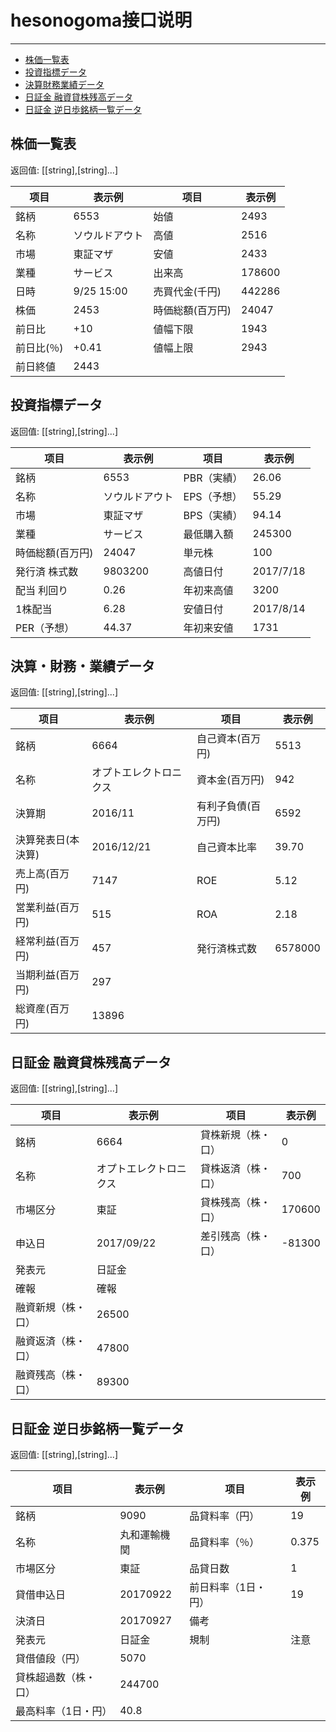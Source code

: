 # hesonogoma接口说明

---

* [株価一覧表](#株価一覧表)
* [投資指標データ](#投資指標データ)
* [決算財務業績データ](#決算財務業績データ)
* [日証金 融資貸株残高データ](#日証金-融資貸株残高データ)
* [日証金 逆日歩銘柄一覧データ](#日証金-逆日歩銘柄一覧データ)

## 株価一覧表
返回值: [[string],[string]...]

| 项目   |   表示例  | 项目   |   表示例  |
|--------|-----------|--------|-----------|
| 銘柄   | 6553 | 始値   | 2493 |
| 名称   | ソウルドアウト | 高値   | 2516 |
| 市場   | 東証マザ | 安値   | 2433 |
| 業種   | サービス | 出来高   | 178600 |
| 日時   | 9/25 15:00 | 売買代金(千円)   | 442286 |
| 株価   | 2453 | 時価総額(百万円)   | 24047 |
| 前日比   | +10 | 値幅下限   | 1943 |
| 前日比(％)   | +0.41 | 値幅上限   | 2943 |
| 前日終値   | 2443 |

## 投資指標データ
返回值: [[string],[string]...]

| 项目   |   表示例  | 项目   |   表示例  |
|--------|-----------|--------|-----------|
| 銘柄   | 6553 | PBR（実績）   | 26.06 |
| 名称   | ソウルドアウト | EPS（予想）   | 55.29 |
| 市場   | 東証マザ | BPS（実績）   | 94.14 |
| 業種   | サービス | 最低購入額   | 245300 |
| 時価総額(百万円)   | 24047 | 単元株   | 100 |
| 発行済 株式数   | 9803200 | 高値日付   | 2017/7/18 |
| 配当 利回り   | 0.26 | 年初来高値   | 3200 |
| 1株配当   | 6.28 | 安値日付   | 2017/8/14 |
| PER（予想）   | 44.37 | 年初来安値   | 1731 |

## 決算・財務・業績データ
返回值: [[string],[string]...]

| 项目   |   表示例  | 项目   |   表示例  |
|--------|-----------|--------|-----------|
| 銘柄   | 6664 | 自己資本(百万円)   | 5513 |
| 名称   | オプトエレクトロニクス | 資本金(百万円)   | 942 |
| 決算期   | 2016/11 | 有利子負債(百万円)   | 6592 |
| 決算発表日(本決算)   | 2016/12/21 | 自己資本比率   | 39.70 |
| 売上高(百万円)   | 7147 | ROE   | 5.12 |
| 営業利益(百万円)  | 515 | ROA   | 2.18 |
| 経常利益(百万円)   | 457 | 発行済株式数   | 6578000 |
| 当期利益(百万円)   | 297 |
| 総資産(百万円)   | 13896 |

## 日証金 融資貸株残高データ
返回值: [[string],[string]...]

| 项目   |   表示例  | 项目   |   表示例  |
|--------|-----------|--------|-----------|
| 銘柄   | 6664 | 貸株新規（株・口）   | 0 |
| 名称   | オプトエレクトロニクス | 貸株返済（株・口）   | 700 |
| 市場区分   | 東証 | 貸株残高（株・口）   | 170600 |
| 申込日   | 2017/09/22 | 差引残高（株・口）   | -81300 |
| 発表元   | 日証金 | 
| 確報  | 確報 | 
| 融資新規（株・口）   | 26500 | 
| 融資返済（株・口）   | 47800 |
| 融資残高（株・口）   | 89300 |

## 日証金 逆日歩銘柄一覧データ
返回值: [[string],[string]...]

| 项目   |   表示例  | 项目   |   表示例  |
|--------|-----------|--------|-----------|
| 銘柄   | 9090 | 品貸料率（円）   | 19 |
| 名称   | 丸和運輸機関 | 品貸料率（％）   | 0.375 |
| 市場区分   | 東証 | 品貸日数   | 1 |
| 貸借申込日   | 20170922 | 前日料率（1日・円）   | 19 |
| 決済日   | 20170927 |  備考   |  |
| 発表元  | 日証金 |  規制   | 注意 |
| 貸借値段（円）   | 5070 | 
| 貸株超過数（株・口）   | 244700 |
| 最高料率（1日・円）   | 40.8 |
